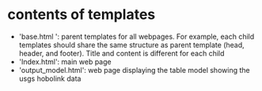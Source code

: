 # contents of templates

- 'base.html ': parent templates for all webpages. For example, each child templates should share the same structure as parent template (head, header, and footer). Title and content is different for each child
- 'Index.html': main web page
- 'output_model.html': web page displaying the table model showing the usgs hobolink data 
